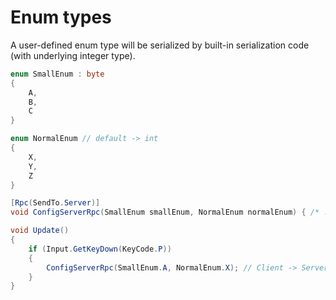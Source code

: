 # Enum types

A user-defined enum type will be serialized by built-in serialization code (with underlying integer type).

```csharp
enum SmallEnum : byte
{
    A,
    B,
    C
}

enum NormalEnum // default -> int
{
    X,
    Y,
    Z
}

[Rpc(SendTo.Server)]
void ConfigServerRpc(SmallEnum smallEnum, NormalEnum normalEnum) { /* ... */ }

void Update()
{
    if (Input.GetKeyDown(KeyCode.P))
    {
        ConfigServerRpc(SmallEnum.A, NormalEnum.X); // Client -> Server
    }
}
```
